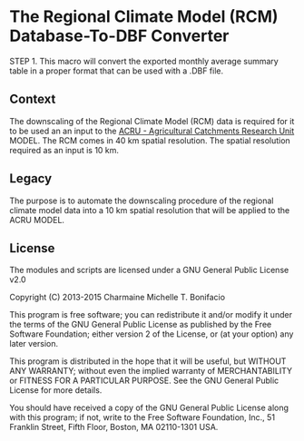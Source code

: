 # The Regional Climate Model (RCM) Database-To-DBF Converter

STEP 1. This macro will convert the exported monthly average summary table in a proper format that can be used with a .DBF file.

## Context

The downscaling of the Regional Climate Model (RCM) data is required for it to be used an an input to the [ACRU - Agricultural Catchments Research Unit](http://unfccc.int/adaptation/nairobi_work_programme/knowledge_resources_and_publications/items/5299.php) MODEL. The RCM comes in 40 km spatial resolution. The spatial resolution required as an input is 10 km.

## Legacy

The purpose is to automate the downscaling procedure of the regional climate model data into a 10 km spatial resolution that will be applied to the ACRU MODEL.

## License

The modules and scripts are licensed under a GNU General Public License v2.0

Copyright (C) 2013-2015 Charmaine Michelle T. Bonifacio

This program is free software; you can redistribute it and/or modify it under the terms of the GNU General Public License as published by the Free Software Foundation; either version 2 of the License, or (at your option) any later version.

This program is distributed in the hope that it will be useful, but WITHOUT ANY WARRANTY; without even the implied warranty of MERCHANTABILITY or FITNESS FOR A PARTICULAR PURPOSE. See the GNU General Public License for more details.

You should have received a copy of the GNU General Public License along with this program; if not, write to the Free Software Foundation, Inc., 51 Franklin Street, Fifth Floor, Boston, MA 02110-1301 USA.